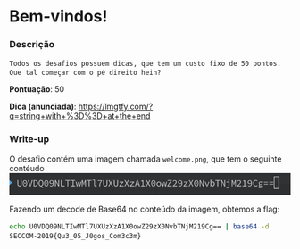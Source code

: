 # Bem-vindos!

### Descrição
```
Todos os desafios possuem dicas, que tem um custo fixo de 50 pontos. Que tal começar com o pé direito hein?
```
**Pontuação**: 50

**Dica (anunciada)**: https://lmgtfy.com/?q=string+with+%3D%3D+at+the+end

### Write-up
O desafio contém uma imagem chamada `welcome.png`, que tem o seguinte contéudo
![alt text](welcome.png "welcome.png image content")

Fazendo um decode de Base64 no conteúdo da imagem, obtemos a flag:

```sh
echo U0VDQ09NLTIwMTl7UXUzXzA1X0owZ29zX0NvbTNjM219Cg== | base64 -d
SECCOM-2019{Qu3_05_J0gos_Com3c3m}
```